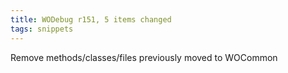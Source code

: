 ```yaml
---
title: WODebug r151, 5 items changed
tags: snippets
---
```


Remove methods/classes/files previously moved to WOCommon
